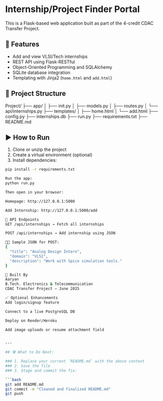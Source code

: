 # Internship/Project Finder Portal

This is a Flask-based web application built as part of the 4-credit CDAC Transfer Project.

## 📌 Features

- Add and view VLSI/Tech internships
- REST API using Flask-RESTful
- Object-Oriented Programming and SQLAlchemy
- SQLite database integration
- Templating with Jinja2 (`home.html` and `add.html`)

## 📂 Project Structure
Project/
├── app/
│ ├── init.py
│ ├── models.py
│ ├── routes.py
│ └── api/internships.py
├── templates/
│ ├── home.html
│ └── add.html
├── config.py
├── internships.db
├── run.py
├── requirements.txt
├── README.md


## ▶️ How to Run

1. Clone or unzip the project  
2. Create a virtual environment (optional)  
3. Install dependencies:

```bash
pip install -r requirements.txt

Run the app:
python run.py

Then open in your browser:

Homepage: http://127.0.0.1:5000

Add Internship: http://127.0.0.1:5000/add

🔁 API Endpoints
GET /api/internships → Fetch all internships

POST /api/internships → Add internship using JSON

🧑‍💻 Sample JSON for POST:
{
  "title": "Analog Design Intern",
  "domain": "VLSI",
  "description": "Work with Spice simulation tools."
}

🙋 Built By
Aaryan
B.Tech. Electronics & Telecommunication
CDAC Transfer Project – June 2025

✅ Optional Enhancements
Add login/signup feature

Connect to a live PostgreSQL DB

Deploy on Render/Heroku

Add image uploads or resume attachment field


---

## 🛠 What to Do Next:

### 1. Replace your current `README.md` with the above content  
### 2. Save the file  
### 3. Stage and commit the fix:

```bash
git add README.md
git commit -m "Cleaned and finalized README.md"
git push
